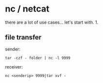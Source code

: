 # nc / netcat

there are a lot of use cases... let's start with. 1.

## file transfer

sender:

```
tar -czf - folder | nc -l 9999
```
 
receiver:

```
nc <senderip> 9999|tar xvf -
```

